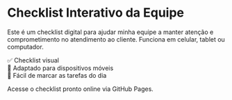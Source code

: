 # Checklist Interativo da Equipe

Este é um checklist digital para ajudar minha equipe a manter atenção e comprometimento no atendimento ao cliente. Funciona em celular, tablet ou computador.

✅ Checklist visual  
📱 Adaptado para dispositivos móveis  
📝 Fácil de marcar as tarefas do dia

Acesse o checklist pronto online via GitHub Pages.

